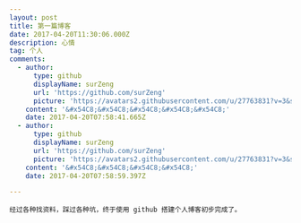 ```yaml
---
layout: post
title: 第一篇博客
date: 2017-04-20T11:30:06.000Z
description: 心情
tag: 个人
comments:
  - author:
      type: github
      displayName: surZeng
      url: 'https://github.com/surZeng'
      picture: 'https://avatars2.githubusercontent.com/u/27763831?v=3&s=73'
    content: '&#x54C8;&#x54C8;&#x54C8;&#x54C8;&#x54C8;'
    date: 2017-04-20T07:58:41.665Z
  - author:
      type: github
      displayName: surZeng
      url: 'https://github.com/surZeng'
      picture: 'https://avatars2.githubusercontent.com/u/27763831?v=3&s=73'
    content: '&#x54C8;&#x54C8;&#x54C8;&#x54C8;'
    date: 2017-04-20T07:58:59.397Z

--- 
```


    经过各种找资料，踩过各种坑，终于使用 github 搭建个人博客初步完成了。